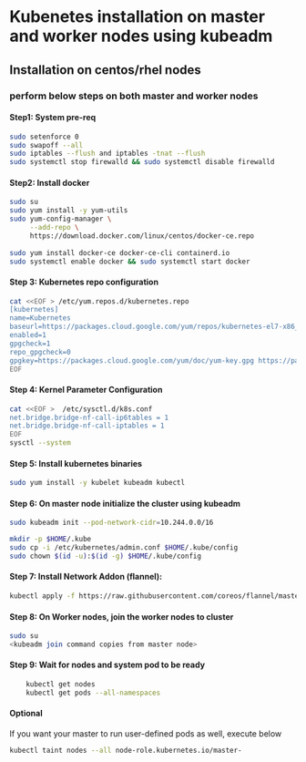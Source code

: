 # Kubenetes installation on master and worker nodes using kubeadm

## Installation on centos/rhel nodes

### perform below steps on both master and worker nodes

#### Step1: System pre-req
```sh
sudo setenforce 0
sudo swapoff --all
sudo iptables --flush and iptables -tnat --flush
sudo systemctl stop firewalld && sudo systemctl disable firewalld
```

#### Step2: Install docker
```sh
sudo su
sudo yum install -y yum-utils
sudo yum-config-manager \
     --add-repo \
     https://download.docker.com/linux/centos/docker-ce.repo
    
sudo yum install docker-ce docker-ce-cli containerd.io
sudo systemctl enable docker && sudo systemctl start docker
```

#### Step 3: Kubernetes repo configuration
```sh
cat <<EOF > /etc/yum.repos.d/kubernetes.repo
[kubernetes]
name=Kubernetes
baseurl=https://packages.cloud.google.com/yum/repos/kubernetes-el7-x86_64
enabled=1
gpgcheck=1
repo_gpgcheck=0
gpgkey=https://packages.cloud.google.com/yum/doc/yum-key.gpg https://packages.cloud.google.com/yum/doc/rpm-package-key.gpg   
EOF
```

#### Step 4: Kernel Parameter Configuration
```sh
cat <<EOF >  /etc/sysctl.d/k8s.conf
net.bridge.bridge-nf-call-ip6tables = 1
net.bridge.bridge-nf-call-iptables = 1
EOF
sysctl --system
```

#### Step 5: Install kubernetes binaries 
```sh
sudo yum install -y kubelet kubeadm kubectl 
```


#### Step 6: On master node initialize the cluster using kubeadm
```sh
sudo kubeadm init --pod-network-cidr=10.244.0.0/16
```
```sh
mkdir -p $HOME/.kube
sudo cp -i /etc/kubernetes/admin.conf $HOME/.kube/config
sudo chown $(id -u):$(id -g) $HOME/.kube/config
```    

#### Step 7: Install Network Addon (flannel):
```sh
kubectl apply -f https://raw.githubusercontent.com/coreos/flannel/master/Documentation/kube-flannel.yml
```

#### Step 8: On Worker nodes, join the worker nodes to cluster
```sh
sudo su
<kubeadm join command copies from master node>
```

#### Step 9: Wait for nodes and system pod to be ready
```sh
    kubectl get nodes
    kubectl get pods --all-namespaces
```

#### Optional 
If you want your master to run user-defined pods as well, execute below
```sh
kubectl taint nodes --all node-role.kubernetes.io/master-
```
